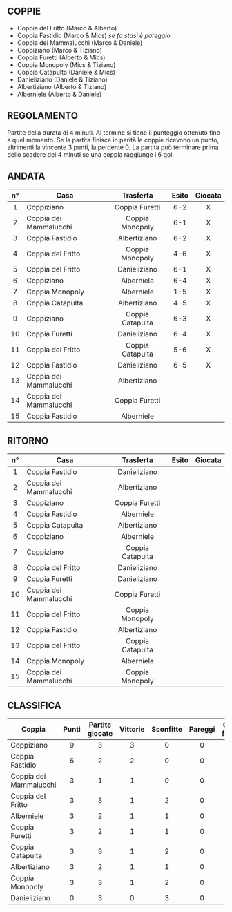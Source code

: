 ## COPPIE

 - Coppia del Fritto (Marco & Alberto)
 - Coppia Fastidio (Marco & Mics) *se fa stasi è pareggio*
 - Coppia dei Mammalucchi (Marco & Daniele)
 - Coppiziano (Marco & Tiziano)
 - Coppia Furetti (Alberto & Mics)
 - Coppia Monopoly (Mics & Tiziano)
 - Coppia Catapulta (Daniele & Mics)
 - Danieliziano (Daniele & Tiziano)
 - Albertiziano (Alberto & Tiziano)
 - Alberniele (Alberto & Daniele)
 
 
## REGOLAMENTO
Partite della durata di 4 minuti. Al termine si tiene il punteggio ottenuto fino a quel momento.
Se la partita finisce in parità le coppie ricevono un punto, altrimenti la vincente 3 punti, la perdente 0.
La partita può terminare prima dello scadere dei 4 minuti se una coppia raggiunge i 6 gol.

## ANDATA
| n° | Casa | Trasferta | Esito | Giocata
|:-:|----------|:-------------:|:------:|:------:
| 1 | Coppiziano | Coppia Furetti | 6-2 | X
| 2 | Coppia dei Mammalucchi | Coppia Monopoly | 6-1 | X
| 3 | Coppia Fastidio | Albertiziano | 6-2 | X
| 4 | Coppia del Fritto | Coppia Monopoly | 4-6 | X
| 5 | Coppia del Fritto | Danieliziano | 6-1 | X
| 6 | Coppiziano | Alberniele | 6-4 | X
| 7 | Coppia Monopoly | Alberniele | 1-5 | X
| 8 | Coppia Catapulta | Albertiziano | 4-5 | X
| 9 | Coppiziano | Coppia Catapulta | 6-3 | X
| 10 | Coppia Furetti | Danieliziano | 6-4 | X
| 11 | Coppia del Fritto | Coppia Catapulta | 5-6 | X
| 12 | Coppia Fastidio | Danieliziano | 6-5 | X
| 13 | Coppia dei Mammalucchi | Albertiziano |  |
| 14 | Coppia dei Mammalucchi | Coppia Furetti |  |
| 15 | Coppia Fastidio | Alberniele |  |

## RITORNO
| n° | Casa | Trasferta | Esito | Giocata
|:-:|----------|:-------------:|:------:|:------:
| 1 | Coppia Fastidio | Danieliziano |  |
| 2 | Coppia dei Mammalucchi | Albertiziano |  |
| 3 | Coppiziano | Coppia Furetti |  |
| 4 | Coppia Fastidio | Alberniele |  |
| 5 | Coppia Catapulta | Albertiziano |  |
| 6 | Coppiziano | Alberniele |  |
| 7 | Coppiziano | Coppia Catapulta |  |
| 8 | Coppia del Fritto | Danieliziano |  |
| 9 | Coppia Furetti | Danieliziano |  |
| 10 | Coppia dei Mammalucchi | Coppia Furetti |  |
| 11 | Coppia del Fritto | Coppia Monopoly |  |
| 12 | Coppia Fastidio | Albertiziano |  |
| 13 | Coppia del Fritto | Coppia Catapulta |  |
| 14 | Coppia Monopoly | Alberniele |  |
| 15 | Coppia dei Mammalucchi | Coppia Monopoly |  |

## CLASSIFICA
| Coppia | Punti | Partite giocate | Vittorie | Sconfitte | Pareggi | Gol fatti | Gol subiti | Differenza reti
|--------|:-----:|:--------:|:--------:|:--------:|:--------:|:--------:|:--------:|:--------:|
|Coppiziano | 9 | 3 | 3 | 0 | 0 | 18 | 9 | 9
|Coppia Fastidio | 6 | 2 | 2 | 0 | 0 | 12 | 7 | 5
|Coppia dei Mammalucchi | 3 | 1 | 1 | 0 | 0 | 6 | 1 | 5
|Coppia del Fritto | 3 | 3 | 1 | 2 | 0 | 15 | 13 | 2
|Alberniele | 3 | 2 | 1 | 1 | 0 | 9 | 7 | 2
|Coppia Furetti | 3 | 2 | 1 | 1 | 0 | 8 | 10 | -2
|Coppia Catapulta | 3 | 3 | 1 | 2 | 0 | 13 | 16 | -3
|Albertiziano | 3 | 2 | 1 | 1 | 0 | 7 | 10 | -3
|Coppia Monopoly | 3 | 3 | 1 | 2 | 0 | 8 | 15 | -7
|Danieliziano | 0 | 3 | 0 | 3 | 0 | 10 | 18 | -8
